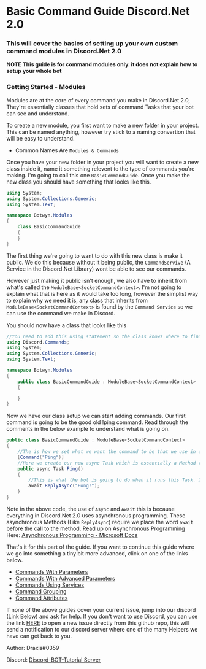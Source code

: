 # Basic Command Guide Discord.Net 2.0

### This will cover the basics of setting up your own custom command modules in Discord.Net 2.0

**NOTE This guide is for command modules only. it does not explain how to setup your whole bot**

### Getting Started - Modules

Modules are at the core of every command you make in Discord.Net 2.0, They're essentially classes that hold sets of command Tasks that your bot can see and understand.

To create a new module, you first want to make a new folder in your project. This can be named anything, however try stick to a naming convertion that will be easy to understand.

- Common Names Are `Modules & Commands`

Once you have your new folder in your project you will want to create a new class inside it, name it something relevent to the type of commands you're making. I'm going to call this one `BasicCommandGuide`. Once you make the new class you should have something that looks like this.

```cs
using System;
using System.Collections.Generic;
using System.Text;

namespace Botwyn.Modules
{
    class BasicCommandGuide
    {
    }
}
```

The first thing we're going to want to do with this new class is make it public. We do this because without it being public, the `CommandServive` (A Service in the Discord.Net Library) wont be able to see our commands. 

However just making it public isn't enough, we also have to inherit from what's called the `ModuleBase<SocketCommandContext>`. I'm not going to explain what that is here as it would take too long, however the simplist way to explain why we need it is, any class that inherits from `ModuleBase<SocketCommandContext>` is found by the `Command Service` so we can use the command we make in Discord.

You should now have a class that looks like this

```cs
//You need to add this using statement so the class knows where to find ModuleBase<>
using Discord.Commands;
using System;
using System.Collections.Generic;
using System.Text;

namespace Botwyn.Modules
{
    public class BasicCommandGuide : ModuleBase<SocketCommandContext>
    {

    }
}
```

Now we have our class setup we can start adding commands. Our first command is going to be the good old !ping command. Read through the comments in the below example to understand what is going on.

```cs
public class BasicCommandGuide : ModuleBase<SocketCommandContext>
{
    //The is how we set what we want the command to be that we use in discord.
    [Command("Ping")]
    //Here we create our new async Task which is essentially a Method the bot uses when the command !ping is ran.
    public async Task Ping()
    {
        //This is what the bot is going to do when it runs this Task. It's going to reply in the same channel the command was sent from with `Pong`
        await ReplyAsync("Pong!");
    }
}
```

Note in the above code, the use of `Async` and `Await` this is because everything in Discord.Net 2.0 uses asynchronous programming. These asynchronous Methods (Like `ReplyAsync`) require we place the word `await` before the call to the method. Read up on Asynchronous Programming Here: [Asynchronous Programming - Microsoft Docs](https://docs.microsoft.com/en-us/dotnet/csharp/programming-guide/concepts/async/)

That's it for this part of the guide. If you want to continue this guide where we go into something a tiny bit more advanced, click on one of the links below.

- [Commands With Parameters](WithParameters/)
- [Commands With Advanced Parameters](AdvancedParameters/)
- [Commands Using Services](CommandsWithServices/)
- [Command Grouping](CommandGrouping/)
- [Command Attributes](CommandAttributes/)

If none of the above guides cover your current issue, jump into our discord (Link Below) and ask for help. If you don't want to use Discord, you can use the link [HERE](https://github.com/discord-bot-tutorial/common-issues/issues) to open a new issue directly from this github repo, this will send a notification to our discord server where one of the many Helpers we have can get back to you.

Author: Draxis#0359

Discord:  [Discord-BOT-Tutorial Server](https://discord.gg/cGhEZuk)
